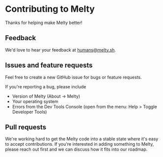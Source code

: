 # Contributing to Melty

Thanks for helping make Melty better!

## Feedback

We'd love to hear your feedback at [humans@melty.sh](mailto:humans@melty.sh).

## Issues and feature requests

Feel free to create a new GitHub issue for bugs or feature requests.

If you're reporting a bug, please include

* Version of Melty (About -> Melty)
* Your operating system
* Errors from the Dev Tools Console (open from the menu: Help > Toggle Developer Tools)

## Pull requests

We're working hard to get the Melty code into a stable state where it's easy to accept contributions. If you're interested in adding something to Melty, please reach out first and we can discuss how it fits into our roadmap.
